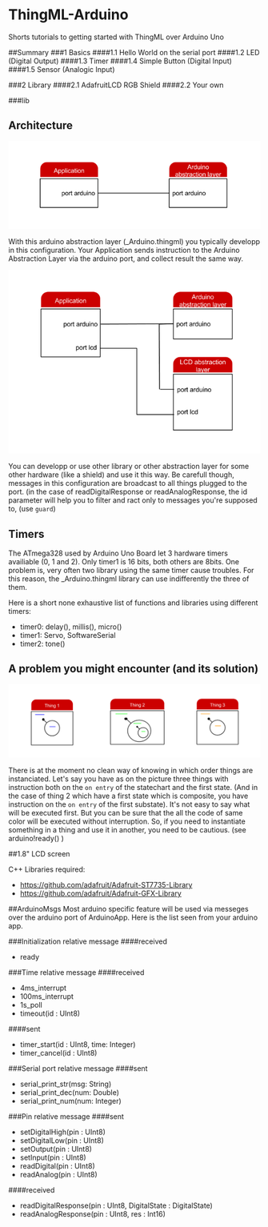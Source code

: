 # ThingML-Arduino
Shorts tutorials to getting started with ThingML over Arduino Uno

##Summary
###1 Basics
####1.1 Hello World on the serial port
####1.2 LED (Digital Output)
####1.3 Timer
####1.4 Simple Button (Digital Input)
####1.5 Sensor (Analogic Input)

###2 Library
####2.1 AdafruitLCD RGB Shield
####2.2 Your own

###lib

## Architecture

![Simple configuration](https://github.com/Lyadis/ThingML-Arduino/blob/master/img/basic.png?raw=true)

With this arduino abstraction layer (_Arduino.thingml) you typically developp in this configuration. Your Application sends instruction to the Arduino Abstraction Layer via the arduino port, and collect result the same way.

![with a lib](https://github.com/Lyadis/ThingML-Arduino/blob/master/img/app-ardu-lcd.png?raw=true)

You can developp or use other library or other abstraction layer for some other hardware (like a shield) and use it this way. Be carefull though, messages in this configuration are broadcast to all things plugged to the port. (in the case of readDigitalResponse or readAnalogResponse, the id parameter will help you to filter and ract only to messages you're supposed to, (use `guard`)

## Timers

The ATmega328 used by Arduino Uno Board let 3 hardware timers availiable (0, 1 and 2). Only timer1 is 16 bits, both others are 8bits. One problem is, very often two library using the same timer cause troubles. For this reason, the _Arduino.thingml library can use indifferently the three of them. 

Here is a short none exhaustive list of functions and libraries using different timers:

* timer0: delay(), millis(), micro()
* timer1: Servo, SoftwareSerial
* timer2: tone()


## A problem you might encounter (and its solution)

![execution order](https://github.com/Lyadis/ThingML-Arduino/blob/master/img/3things.png?raw=true)

There is at the moment no clean way of knowing in which order things are instanciated. 
Let's say you have as on the picture three things with instruction both on the `on entry` of the statechart and the first state. (And in the case of thing 2 which have a first state which is composite, you have instruction on the `on entry` of the first substate). It's not easy to say what will be executed first. But you can be sure that the all the code of same color will be executed without interruption. 
So, if you need to instantiate something in a thing and use it in another, you need to be cautious. (see arduino!ready() )

##1.8" LCD screen

C++ Libraries required:
 * https://github.com/adafruit/Adafruit-ST7735-Library 
 * https://github.com/adafruit/Adafruit-GFX-Library

##ArduinoMsgs
Most arduino specific feature will be used via messeges over the arduino port of ArduinoApp. 
Here is the list seen from your arduino app.

###Initialization relative message
####received
* ready

###Time relative message
####received 
* 4ms_interrupt
* 100ms_interrupt
* 1s_poll
* timeout(id : UInt8)

####sent 
* timer_start(id : UInt8, time: Integer)
* timer_cancel(id : UInt8)

###Serial port relative message
####sent 
* serial_print_str(msg: String)
* serial_print_dec(num: Double)
* serial_print_num(num: Integer)

###Pin relative message
####sent 
* setDigitalHigh(pin : UInt8)
* setDigitalLow(pin : UInt8)
* setOutput(pin : UInt8)
* setInput(pin : UInt8)
* readDigital(pin : UInt8)
* readAnalog(pin : UInt8)

####received 
* readDigitalResponse(pin : UInt8, DigitalState : DigitalState)
* readAnalogResponse(pin : UInt8, res : Int16)
